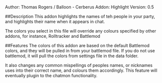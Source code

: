 Author: Thomas Rogers / Balloon - Cerberus
Addon: Highlight
Version: 0.5

##Description
This addon highlights the names of teh people in your party, and highlights their name when it appears in chat. 

The colors you select in this file will override any colours specified by other addons, for instance, Rolltracker and Battlemod

##Features
The colors of this addon are based on the default Battlemod colors, and they will be pulled in from your battlemod file. If you do not use battlemod, it will pull the colors from settings file in the data folder.

It also changes any common mispellings of peoples names, or nicknames uses into their correct name, and colours them accordingly. This feature will eventually plugin to the chatmon functionality.